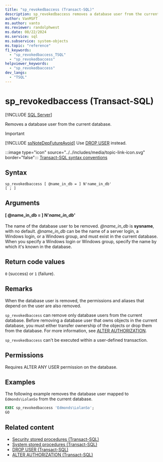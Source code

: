 ```yaml
---
title: "sp_revokedbaccess (Transact-SQL)"
description: sp_revokedbaccess removes a database user from the current database.
author: VanMSFT
ms.author: vanto
ms.reviewer: randolphwest
ms.date: 08/22/2024
ms.service: sql
ms.subservice: system-objects
ms.topic: "reference"
f1_keywords:
  - "sp_revokedbaccess_TSQL"
  - "sp_revokedbaccess"
helpviewer_keywords:
  - "sp_revokedbaccess"
dev_langs:
  - "TSQL"
---
```

# sp_revokedbaccess (Transact-SQL)

[!INCLUDE [SQL Server](../../includes/applies-to-version/sqlserver.md)]

Removes a database user from the current database.

> [!IMPORTANT]  
> [!INCLUDE [ssNoteDepFutureAvoid](../../includes/ssnotedepfutureavoid-md.md)] Use [DROP USER](../../t-sql/statements/drop-user-transact-sql.md) instead.

:::image type="icon" source="../../includes/media/topic-link-icon.svg" border="false"::: [Transact-SQL syntax conventions](../../t-sql/language-elements/transact-sql-syntax-conventions-transact-sql.md)

## Syntax

```syntaxsql
sp_revokedbaccess [ @name_in_db = ] N'name_in_db'
[ ; ]
```

## Arguments

#### [ @name_in_db = ] N'*name_in_db*'

The name of the database user to be removed. *@name_in_db* is **sysname**, with no default. *@name_in_db* can be the name of a server login, a Windows login, or a Windows group, and must exist in the current database. When you specify a Windows login or Windows group, specify the name by which it's known in the database.

## Return code values

`0` (success) or `1` (failure).

## Remarks

When the database user is removed, the permissions and aliases that depend on the user are also removed.

`sp_revokedbaccess` can remove only database users from the current database. Before removing a database user that owns objects in the current database, you must either transfer ownership of the objects or drop them from the database. For more information, see [ALTER AUTHORIZATION](../../t-sql/statements/alter-authorization-transact-sql.md).

`sp_revokedbaccess` can't be executed within a user-defined transaction.

## Permissions

Requires ALTER ANY USER permission on the database.

## Examples

The following example removes the database user mapped to `Edmonds\LolanSo` from the current database.

```sql
EXEC sp_revokedbaccess 'Edmonds\LolanSo';
GO
```

## Related content

- [Security stored procedures (Transact-SQL)](security-stored-procedures-transact-sql.md)
- [System stored procedures (Transact-SQL)](system-stored-procedures-transact-sql.md)
- [DROP USER (Transact-SQL)](../../t-sql/statements/drop-user-transact-sql.md)
- [ALTER AUTHORIZATION (Transact-SQL)](../../t-sql/statements/alter-authorization-transact-sql.md)
